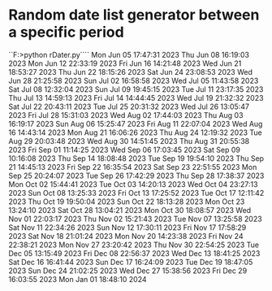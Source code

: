 # Random date list generator between a specific period

``F:\>python rDater.py````
Mon Jun 05 17:47:31 2023
Thu Jun 08 16:19:03 2023
Mon Jun 12 22:33:19 2023
Fri Jun 16 14:21:48 2023
Wed Jun 21 18:53:27 2023
Thu Jun 22 18:15:26 2023
Sat Jun 24 23:08:53 2023
Wed Jun 28 21:25:58 2023
Sun Jul 02 16:58:58 2023
Wed Jul 05 11:43:58 2023
Sat Jul 08 12:32:04 2023
Sun Jul 09 19:45:15 2023
Tue Jul 11 23:17:35 2023
Thu Jul 13 14:59:13 2023
Fri Jul 14 14:44:45 2023
Wed Jul 19 21:32:32 2023
Sat Jul 22 20:43:11 2023
Tue Jul 25 20:31:32 2023
Wed Jul 26 13:05:47 2023
Fri Jul 28 15:31:03 2023
Wed Aug 02 17:44:03 2023
Thu Aug 03 16:19:17 2023
Sun Aug 06 15:25:47 2023
Fri Aug 11 22:07:04 2023
Wed Aug 16 14:43:14 2023
Mon Aug 21 16:06:26 2023
Thu Aug 24 12:19:32 2023
Tue Aug 29 20:03:48 2023
Wed Aug 30 14:51:45 2023
Thu Aug 31 20:55:38 2023
Fri Sep 01 11:14:25 2023
Wed Sep 06 17:03:45 2023
Sat Sep 09 10:16:08 2023
Thu Sep 14 18:08:48 2023
Tue Sep 19 19:54:10 2023
Thu Sep 21 14:45:13 2023
Fri Sep 22 16:35:54 2023
Sat Sep 23 22:51:55 2023
Mon Sep 25 20:24:07 2023
Tue Sep 26 17:42:29 2023
Thu Sep 28 17:38:37 2023
Mon Oct 02 15:44:41 2023
Tue Oct 03 14:20:13 2023
Wed Oct 04 23:27:13 2023
Sun Oct 08 13:25:33 2023
Fri Oct 13 17:25:52 2023
Tue Oct 17 12:11:42 2023
Thu Oct 19 19:50:04 2023
Sun Oct 22 18:13:28 2023
Mon Oct 23 13:24:10 2023
Sat Oct 28 13:04:21 2023
Mon Oct 30 18:08:57 2023
Wed Nov 01 22:03:17 2023
Thu Nov 02 15:21:43 2023
Tue Nov 07 13:25:58 2023
Sat Nov 11 22:34:26 2023
Sun Nov 12 17:30:11 2023
Fri Nov 17 17:58:29 2023
Sat Nov 18 21:01:24 2023
Mon Nov 20 14:23:38 2023
Fri Nov 24 22:38:21 2023
Mon Nov 27 23:20:42 2023
Thu Nov 30 22:54:25 2023
Tue Dec 05 13:15:49 2023
Fri Dec 08 22:56:37 2023
Wed Dec 13 18:41:25 2023
Sat Dec 16 16:41:44 2023
Sun Dec 17 16:24:09 2023
Tue Dec 19 18:47:05 2023
Sun Dec 24 21:02:25 2023
Wed Dec 27 15:38:56 2023
Fri Dec 29 16:03:55 2023
Mon Jan 01 18:48:10 2024
